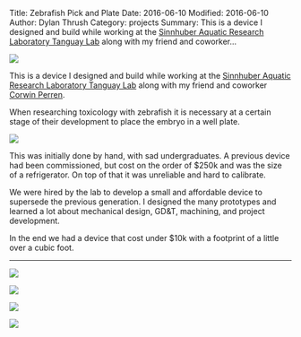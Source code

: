 Title: Zebrafish Pick and Plate
Date: 2016-06-10
Modified: 2016-06-10
Author: Dylan Thrush
Category: projects
Summary: This is a device I designed and build while working at the [Sinnhuber Aquatic Research Laboratory Tanguay Lab](http://tanguaylab.com/) along with my friend and coworker...

![]({static}/images/projects/pick-and-plate-6.jpg)

This is a device I designed and build while working at the [Sinnhuber Aquatic Research Laboratory Tanguay Lab](http://tanguaylab.com/) along with my friend and coworker [Corwin Perren](https://www.caperren.com/).

When researching toxicology with zebrafish it is necessary at a certain stage of their development to place the embryo in a well plate.

![](https://images-na.ssl-images-amazon.com/images/I/71%2BP18NsVEL._SL1500_.jpg)

This was initially done by hand, with sad undergraduates. A previous device had been commissioned, but cost on the order of $250k and was the size of a refrigerator. On top of that it was unreliable and hard to calibrate.

We were hired by the lab to develop a small and affordable device to supersede the previous generation. I designed the many prototypes and learned a lot about mechanical design, GD&T, machining, and project development.

In the end we had a device that cost under $10k with a footprint of a little over a cubic foot.

---

![]({static}/images/projects/pick-and-plate-2.jpg)

![]({static}/images/projects/pick-and-plate-5.jpg)

![]({static}/images/projects/pick-and-plate-4.jpg)

![]({static}/images/projects/pick-and-plate-3.jpg)
